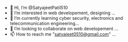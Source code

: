 - 👋 Hi, I’m @SatyajeetPatil510
- 👀 I’m interested in web developement, designing ...
- 🌱 I’m currently learning cyber security, electronics and telecommunication engineering...
- 💞️ I’m looking to collaborate on web developement ...
- 📫 How to reach me "satyajeet0510@gmail.com" ...

<!---
SatyajeetPatil510/SatyajeetPatil510 is a ✨ special ✨ repository because its `README.md` (this file) appears on your GitHub profile.
You can click the Preview link to take a look at your changes.
--->
